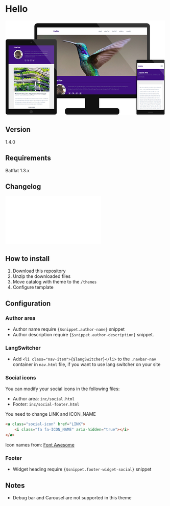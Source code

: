 # Hello
![Preview](./img/previewgithub.png?raw=true)

## Version
1.4.0

## Requirements
Batflat 1.3.x

## Changelog
![View changelog](./CHANGELOG.md)

## How to install
1. Download this repository
2. Unzip the downloaded files
3. Move catalog with theme to the `/themes` 
4. Configure template

## Configuration

### Author area
- Author name require `{$snippet.author-name}` snippet
- Author description require `{$snippet.author-description}` snippet.

### LangSwitcher
- Add `<li class="nav-item">{$langSwitcher}</li>` to the `.navbar-nav` container in `nav.html` file, if you want to use lang switcher on your site 

### Social icons
You can modify your social icons in the following files:
- Author area: `inc/social.html`
- Footer: `inc/social-footer.html`

You need to change LINK and ICON_NAME

```html
<a class="social-icon" href="LINK">
    <i class="fa fa-ICON_NAME" aria-hidden="true"></i>
</a>
```

Icon names from: [Font Awesome](https://fontawesome.com/cheatsheet) 

### Footer
- Widget heading require `{$snippet.footer-widget-social}` snippet 

## Notes
- Debug bar and Carousel are not supported in this theme        